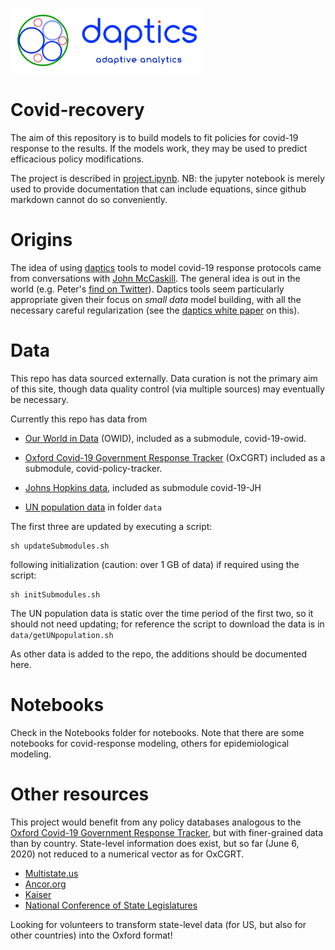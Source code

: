 

<p>
<a href="https://daptics.ai">
<img src="images/dapticslogotag.png" width="308" height="104" />
</a>
</p>

# Covid-recovery

The aim of this repository is to build models to fit policies for covid-19 response to the results.  If the models work, they may be used to predict efficacious policy modifications.

The project is described in [project.ipynb](https://github.com/ProtoLife/covid-recovery/blob/master/project.ipynb).  NB: the jupyter notebook is merely used to provide documentation that can include equations, since github markdown cannot do so conveniently.

# Origins

The idea of using [daptics](https://daptics.ai) tools to model covid-19 response protocols came from conversations with [John McCaskill](http://biomip.org).  The general idea is out in the world (e.g. Peter's [find on Twitter](https://twitter.com/btshapir/status/1258385835562536964?s=21)).  Daptics tools seem particularly appropriate given their focus on *small data* model building, with all the necessary careful regularization (see the [daptics white paper](https://daptics.ai/pdf/White.pdf) on this).  

# Data

This repo has data sourced externally.  Data curation is not the primary aim of this site, though data quality control (via multiple sources) may eventually be necessary.

Currently this repo has data from

* [Our World in Data](https://github.com/owid/covid-19-data)  (OWID), included as a submodule, covid-19-owid.

* [Oxford Covid-19 Government Response Tracker](https://github.com/OxCGRT/covid-policy-tracker) (OxCGRT) included as a submodule, covid-policy-tracker.

* [Johns Hopkins data](https://github.com/CSSEGISandData/COVID-19.git), included as submodule covid-19-JH

* [UN population data](https://population.un.org) in folder `data`

The first three are updated by executing a script:
```
sh updateSubmodules.sh
```
following initialization (caution: over 1 GB of data) if required using the script:
```
sh initSubmodules.sh
```
The UN population data is static over the time period of the first two, so it should not need updating; for reference the script to download the data is in `data/getUNpopulation.sh`

As other data is added to the repo, the additions should be documented here.

# Notebooks

Check in the Notebooks folder for notebooks. Note that there are some notebooks for covid-response modeling, others for epidemiological modeling.

# Other resources

This project would benefit from any policy databases analogous to the [Oxford Covid-19 Government Response Tracker](https://github.com/OxCGRT/covid-policy-tracker), but with finer-grained data than by country.  State-level information does exist, but so far (June 6, 2020) not reduced to a numerical vector as for OxCGRT.

- [Multistate.us](https://www.multistate.us/pages/covid-19-policy-tracker)
- [Ancor.org](https://www.ancor.org/covid-19/state-tracker)
- [Kaiser](https://www.kff.org/health-costs/issue-brief/state-data-and-policy-actions-to-address-coronavirus/)
- [National Conference of State Legislatures](https://www.ncsl.org/research/health/state-action-on-coronavirus-covid-19.aspx)

Looking for volunteers to transform state-level data (for US, but also for other countries) into the Oxford format!


